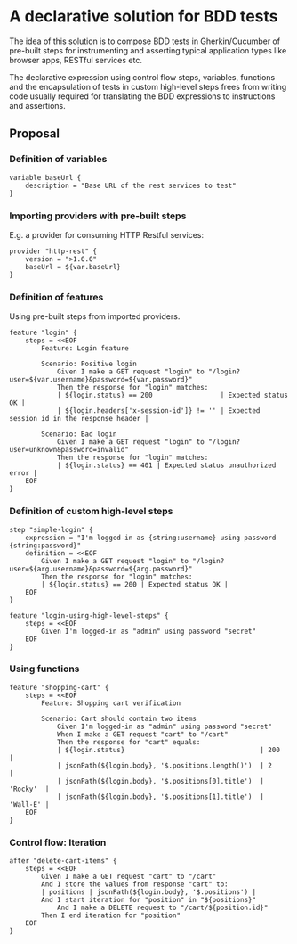 # A declarative solution for BDD tests

The idea of this solution is to compose BDD tests in Gherkin/Cucumber
of pre-built steps for instrumenting and asserting typical application
types like browser apps, RESTful services etc.

The
declarative expression using control flow steps, variables, functions
and the encapsulation of tests in custom high-level steps
frees from writing code usually required for translating the BDD expressions
to instructions and assertions.

## Proposal

### Definition of variables
```
variable baseUrl {
    description = "Base URL of the rest services to test"
}
```

### Importing providers with pre-built steps

E.g. a provider for consuming HTTP Restful services:

```
provider "http-rest" {
    version = ">1.0.0"
    baseUrl = ${var.baseUrl}
}
```

### Definition of features
Using pre-built steps from imported providers.

```
feature "login" {
    steps = <<EOF
        Feature: Login feature
        
        Scenario: Positive login
            Given I make a GET request "login" to "/login?user=${var.username}&password=${var.password}"
            Then the response for "login" matches:
            | ${login.status} == 200                 | Expected status OK |
            | ${login.headers['x-session-id']} != '' | Expected session id in the response header |
              
        Scenario: Bad login
            Given I make a GET request "login" to "/login?user=unknown&password=invalid"
            Then the response for "login" matches:
            | ${login.status} == 401 | Expected status unauthorized error |
    EOF
}
```

### Definition of custom high-level steps
```
step "simple-login" {
    expression = "I'm logged-in as {string:username} using password {string:password}"
    definition = <<EOF
        Given I make a GET request "login" to "/login?user=${arg.username}&password=${arg.password}"
        Then the response for "login" matches:
        | ${login.status} == 200 | Expected status OK |        
    EOF
}

feature "login-using-high-level-steps" {
    steps = <<EOF
        Given I'm logged-in as "admin" using password "secret"
    EOF
}
```

### Using functions

```
feature "shopping-cart" {
    steps = <<EOF
        Feature: Shopping cart verification
        
        Scenario: Cart should contain two items
            Given I'm logged-in as "admin" using password "secret"
            When I make a GET request "cart" to "/cart"
            Then the response for "cart" equals:
            | ${login.status}                                  | 200      |        
            | jsonPath(${login.body}, '$.positions.length()')  | 2        |        
            | jsonPath(${login.body}, '$.positions[0].title')  | 'Rocky'  |        
            | jsonPath(${login.body}, '$.positions[1].title')  | 'Wall-E' |        
    EOF
}

```

### Control flow: Iteration

```
after "delete-cart-items" {
    steps = <<EOF
        Given I make a GET request "cart" to "/cart"
        And I store the values from response "cart" to:
        | positions | jsonPath(${login.body}, '$.positions') |
        And I start iteration for "position" in "${positions}"
            And I make a DELETE request to "/cart/${position.id}"
        Then I end iteration for "position"
    EOF
}

```
